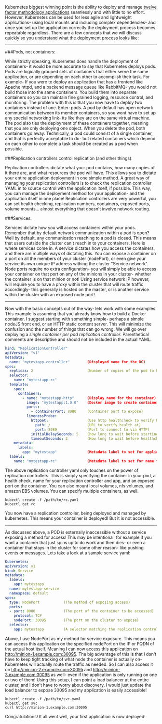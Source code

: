 Kubernetes biggest winning point is the ability to deploy and manage [twelve factor methodology applications](http://12factor.net/) seamlessly and with little to no effort. However, Kubernetes can be used for less agile and lightweight applications- using local mounts and including complex dependencies- and once you set up the application correctly the deployment process becomes repeatable regardless. There are a few concepts that we will discuss quickly so you understand what the deployment process looks like:
***

###Pods, not containers:

While strictly speaking, Kubernetes does handle the deployment of containers- it would be more accurate to say that Kubernetes deploys pods. Pods are logically grouped sets of containers that either serve the same application, or are depending on each other to accomplish their task. For example- If you were to deploy an application that has a frontend like Apache httpd, and a backend message queue like RabbitMQ- you would not build those into the same containers. You build them into separate containers so you can maintain fine grained logging, resource control, and monitoring. The problem with this is that you now have to deploy two containers instead of one. Enter: pods. A pod by default has open network communication between its member containers, so you wont have to set up any special networking link- its like they are on the same virtual machine. The pod also ties the deployment of these containers together, meaning that you are only deploying one object. When you delete the pod, both containers go away. Technically, a pod could consist of a single container, and that is perfectly acceptable to do- but related containers which depend on each other to complete a task should be created as a pod when possible.

###Replication controllers control replication (and other things):

Replication controllers dictate what your pod contains, how many copies of it there are, and what resources the pod will have. This allows you to dictate your entire application deployment in one simple method. A great way of managing your replication controllers is to check the replication controller YAML in to source control with the application itself, if possible. This way, you can manage the deployment method for your application- and the application itself in one place! Replication controllers are very powerful, you can set health checking, replication numbers, containers, exposed ports, volume mounts... almost everything that doesn't involve network routing.

###Services:

Services dictate how you will access containers within your pods. Remember that by default network communication within a pod is open? Well by default, any communication reaching to a pod is closed. This means that users outside the cluster can't reach in to your containers. Here is where services come in. A service dictates how you access the containers, and there are multiple ways of dictating this. You can expose a container on a port on all the members of your cluster (nodePort), or even give your service its own unique IP address withing the cluster "Service network". Node ports require no extra configuration- you will simply be able to access your container on that port on any of the minions in your cluster- whether the container is on that minion or not! Using service network IP however, will require you to have a proxy within the cluster that will route traffic accordingly- this generally is hosted on the master, or is another service within the cluster with an exposed node port!

***

Now with the basic concepts out of the way- lets work with some examples. This example is assuming that you already know how to build a Docker container. I suggest starting with something simple- perhaps a simple nodeJS front end, or an HTTP static content server. This will minimize the confusion and the number of things that can go wrong. We will go over deploying a *single container per pod replication controller*. Parenthetical comments are descriptive and should not be included in the actual YAML.

```yaml
kind: "ReplicationController"
apiVersion: "v1"
metadata:
  name: "mytestapp-controller"        (Displayed name for the RC)
spec:
  replicas: 2                         (Number of copies of the pod to have running at any given time)
  selector:
    name: "mytestapp-rc"
  template:
    spec:
      containers:
        - name: "mytestapp-http"      (Display name for the container)
          image: "mytestapp:1.0.0"    (Docker image to create container with)
          ports:
            - containerPort: 8080     (Container port to expose)
          livenessProbe:
            httpGet:                  (Use http healthcheck to verify health of container)
              path: /                 (URL to verify health at)
              port: 8080              (Port to connect to via HTTP)
            initialDelaySeconds: 5    (how long to wait before starting healthcheck)   
            timeoutSeconds: 2         (How long to wait before healthcheck fails)
    metadata:
      labels:
        app: "mytestapp"              (Metadata label to set for application for RC in ETCD)
  labels:
    name: "mytestapp-rc"              (Metadata label to set for name for RC in ETCD)
```

The above replication controller yaml only touches on the power of replication controllers. This is simply specifying the container in your pod, a health check, name for your replication controller and app, and an exposed port on the container. You can also mount local volumes, nfs volumes, and amazon EBS volumes. You can specify multiple containers, as well.

    kubectl create -f /path/to/rc.yaml
    kubectl get rc

You now have a replication controller, being deployed and managed by kubernetes. This means your container is deployed! But it is not accessible.

***

As discussed above, a POD is externally inaccessible without a service exposing a method for access! This may be intentional, for example if you want a container that just spins up to do work and then dies- or even a container that stays in the cluster for some other reason- like pushing events or messages. Lets take a look at a sample service yaml:

```yaml
Kubernetes:
apiVersion: v1
kind: Service
metadata:
  labels:
    app: mytestapp
  name: mytestapp-service
  namespace: default
spec:
  type: NodePort           (The method of exposing access)
  ports:
  - port: 8080             (The port of the container to be accessed)
    protocol: TCP
    nodePort: 30095        (The port on the cluster to expose)
  selector:
    app: mytestapp         (A selector matching the replication controller pod label)
```

Above, I use NodePort as my method for service exposure. This means you can access this application on the specified nodePort on the IP or FQDN of the actual host itself. Meaning I can now access this application on http://minion-1.example.com:30095. The big advantage of this is that I don't have to keep tight tracking of what node the container is actually on- Kubernetes will actually route the traffic as needed. So I can also access it on http://minion-2.example.com:30095 and http://minion-3.example.com:30095 as well- even if the application is only running on one or two of them! Using this setup, I can point a load balancer at the entire cluster, and I don't have to worry about discovery, I would just update the load balancer to expose 30095 and my application is easily accessible!

    kubectl create -f /path/to/svc.yaml
    kubectl get svc
    curl http://minion-1.example.com:30095

Congratulations! If all went well, your first application is now deployed!